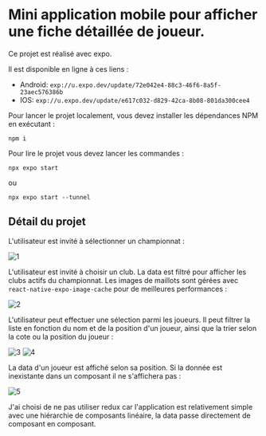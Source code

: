 # Mini application mobile pour afficher une fiche détaillée de joueur.

Ce projet est réalisé avec expo.

Il est disponible en ligne à ces liens : 
- Android: `exp://u.expo.dev/update/72e042e4-88c3-46f6-8a5f-23aec576386b`
- IOS: `exp://u.expo.dev/update/e617c032-d829-42ca-8b08-801da300cee4`

Pour lancer le projet localement, vous devez installer les dépendances NPM en exécutant :

```
npm i
```

Pour lire le projet vous devez lancer les commandes :

```
npx expo start 
```
ou
```
npx expo start --tunnel
```

## Détail du projet
L'utilisateur est invité à sélectionner un championnat :

![1](https://github.com/kevinkotcherga/react-native-app/assets/78493094/ea41a342-421a-4d49-915d-4768f3f60da5)


L'utilisateur est invité à choisir un club. La data est filtré pour afficher les clubs actifs du championnat. Les images de maillots sont gérées avec `react-native-expo-image-cache` pour de meilleures performances :
   
![2](https://github.com/kevinkotcherga/react-native-app/assets/78493094/e23e59c5-3acf-4627-87a7-a88f3f556eb6)


L'utilisateur peut effectuer une sélection parmi les joueurs. Il peut filtrer la liste en fonction du nom et de la position d'un joueur, ainsi que la trier selon la cote ou la position du joueur :

![3](https://github.com/kevinkotcherga/react-native-app/assets/78493094/b825fd2e-e7b9-4654-9484-92f8d51a363a)
![4](https://github.com/kevinkotcherga/react-native-app/assets/78493094/998e402d-60db-4697-ba92-9342e6b3b757)


La data d'un joueur est affiché selon sa position. Si la donnée est inexistante dans un composant il ne s'affichera pas :
   
![5](https://github.com/kevinkotcherga/react-native-app/assets/78493094/3c23e303-4541-4a6c-af3c-8c0790f10df6)


J'ai choisi de ne pas utiliser redux car l'application est relativement simple avec une hiérarchie de composants linéaire, la data passe directement de composant en composant.

